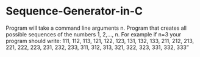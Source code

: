# Sequence-Generator-in-C
 Program will take a command line arguments n. Program that creates all possible sequences of the numbers 1, 2,…, n.  For example if n=3 your program should write: 111, 112, 113, 121, 122, 123, 131, 132, 133, 211, 212, 213, 221, 222, 223, 231, 232, 233, 311, 312, 313, 321, 322, 323, 331, 332, 333”
